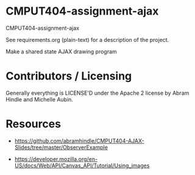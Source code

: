 CMPUT404-assignment-ajax
==============================

CMPUT404-assignment-ajax

See requirements.org (plain-text) for a description of the project.

Make a shared state AJAX drawing program

Contributors / Licensing
========================

Generally everything is LICENSE'D under the Apache 2 license by Abram Hindle and Michelle Aubin.

Resources
=========
- https://github.com/abramhindle/CMPUT404-AJAX-Slides/tree/master/ObserverExample

- https://developer.mozilla.org/en-US/docs/Web/API/Canvas_API/Tutorial/Using_images


